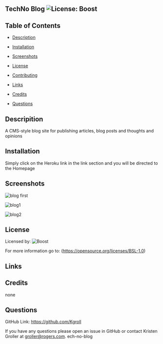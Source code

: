 
  ## TechNo Blog     ![License: Boost](https://img.shields.io/badge/license-Boost-blue.svg) 
    

  ## Table of Contents

  * [Description](#description)

  * [Installation](#installation)

  * [Screenshots](#screenshots)

  * [License](#license)

  * [Contributing](#contributing)

  * [Links](#links)

  * [Credits](#credits)

  * [Questions](#questions)

  ## Descripition

  A CMS-style blog site for publishing articles, blog posts and thoughts and opinions

  ## Installation

  Simply click on the Heroku link in the link section and you will be directed to the Homepage

  ## Screenshots

  ![blog first](https://user-images.githubusercontent.com/75186217/116823359-14d36b80-ab52-11eb-9e22-150a5a3ecdc0.jpg)
 
  ![blog1](https://user-images.githubusercontent.com/75186217/116823361-169d2f00-ab52-11eb-9a84-d5f53078e6b0.jpg)

  ![blog2](https://user-images.githubusercontent.com/75186217/116823362-17ce5c00-ab52-11eb-9bf4-3391c81a1555.jpg)

  ## License

  Licensed by:  ![Boost](https://opensource.org/licenses/BSL-1.0)
  
  For more information go to:  (https://opensource.org/licenses/BSL-1.0)


  ## Links


 
  ## Credits

  none

  ## Questions

   GitHub Link:   https://github.com/Kgroll

   If you have any questions please open an issue in GitHub or contact Kristen Groller at groller@rogers.com.
ech-no-blog

